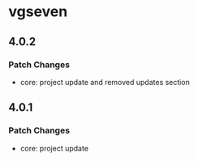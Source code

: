 # vgseven

## 4.0.2

### Patch Changes

- core: project update and removed updates section

## 4.0.1

### Patch Changes

- core: project update
